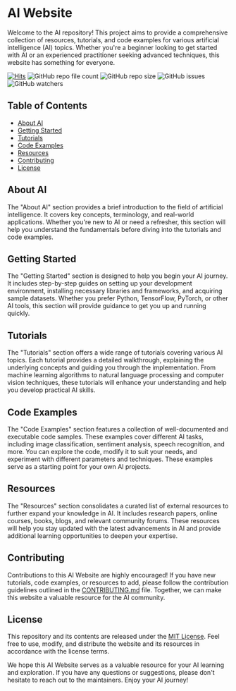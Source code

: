 # AI Website

Welcome to the AI repository! This project aims to provide a comprehensive collection of resources, tutorials, and code examples for various artificial intelligence (AI) topics. Whether you're a beginner looking to get started with AI or an experienced practitioner seeking advanced techniques, this website has something for everyone.

[![Hits](https://hits.sh/github.com/sapthesh/ai.svg?view=today-total)](https://hits.sh/github.com/sapthesh/ai/)
![GitHub repo file count](https://img.shields.io/github/directory-file-count/sapthesh/ai)
![GitHub repo size](https://img.shields.io/github/repo-size/sapthesh/ai)
![GitHub issues](https://img.shields.io/github/issues/sapthesh/ai)
![GitHub watchers](https://img.shields.io/github/watchers/sapthesh/ai?style=social)



## Table of Contents

- [About AI](#about-ai)
- [Getting Started](#getting-started)
- [Tutorials](#tutorials)
- [Code Examples](#code-examples)
- [Resources](#resources)
- [Contributing](#contributing)
- [License](#license)

## About AI

The "About AI" section provides a brief introduction to the field of artificial intelligence. It covers key concepts, terminology, and real-world applications. Whether you're new to AI or need a refresher, this section will help you understand the fundamentals before diving into the tutorials and code examples.

## Getting Started

The "Getting Started" section is designed to help you begin your AI journey. It includes step-by-step guides on setting up your development environment, installing necessary libraries and frameworks, and acquiring sample datasets. Whether you prefer Python, TensorFlow, PyTorch, or other AI tools, this section will provide guidance to get you up and running quickly.

## Tutorials

The "Tutorials" section offers a wide range of tutorials covering various AI topics. Each tutorial provides a detailed walkthrough, explaining the underlying concepts and guiding you through the implementation. From machine learning algorithms to natural language processing and computer vision techniques, these tutorials will enhance your understanding and help you develop practical AI skills.

## Code Examples

The "Code Examples" section features a collection of well-documented and executable code samples. These examples cover different AI tasks, including image classification, sentiment analysis, speech recognition, and more. You can explore the code, modify it to suit your needs, and experiment with different parameters and techniques. These examples serve as a starting point for your own AI projects.

## Resources

The "Resources" section consolidates a curated list of external resources to further expand your knowledge in AI. It includes research papers, online courses, books, blogs, and relevant community forums. These resources will help you stay updated with the latest advancements in AI and provide additional learning opportunities to deepen your expertise.

## Contributing

Contributions to this AI Website are highly encouraged! If you have new tutorials, code examples, or resources to add, please follow the contribution guidelines outlined in the [CONTRIBUTING.md](CONTRIBUTING.md) file. Together, we can make this website a valuable resource for the AI community.

## License

This repository and its contents are released under the [MIT License](LICENSE). Feel free to use, modify, and distribute the website and its resources in accordance with the license terms.

We hope this AI Website serves as a valuable resource for your AI learning and exploration. If you have any questions or suggestions, please don't hesitate to reach out to the maintainers. Enjoy your AI journey!
